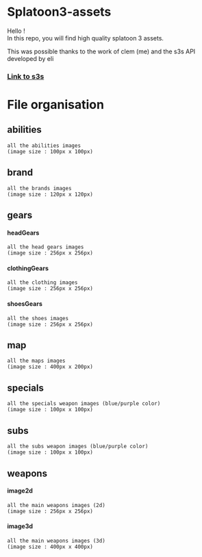 # Splatoon3-assets
Hello !  
In this repo, you will find high quality splatoon 3 assets.  

This was possible thanks to the work of clem (me) and the s3s API developed by eli
### [Link to s3s](https://github.com/frozenpandaman/s3s)

# File organisation

## abilities
    all the abilities images
    (image size : 100px x 100px)

## brand
    all the brands images
    (image size : 120px x 120px)

## gears
#### headGears
    all the head gears images
    (image size : 256px x 256px)

#### clothingGears
    all the clothing images
    (image size : 256px x 256px)

#### shoesGears
    all the shoes images
    (image size : 256px x 256px)

## map
    all the maps images
    (image size : 400px x 200px)

## specials
    all the specials weapon images (blue/purple color)
    (image size : 100px x 100px)

## subs
    all the subs weapon images (blue/purple color)
    (image size : 100px x 100px)


## weapons
#### image2d
    all the main weapons images (2d)
    (image size : 256px x 256px)

#### image3d
    all the main weapons images (3d)
    (image size : 400px x 400px)
    